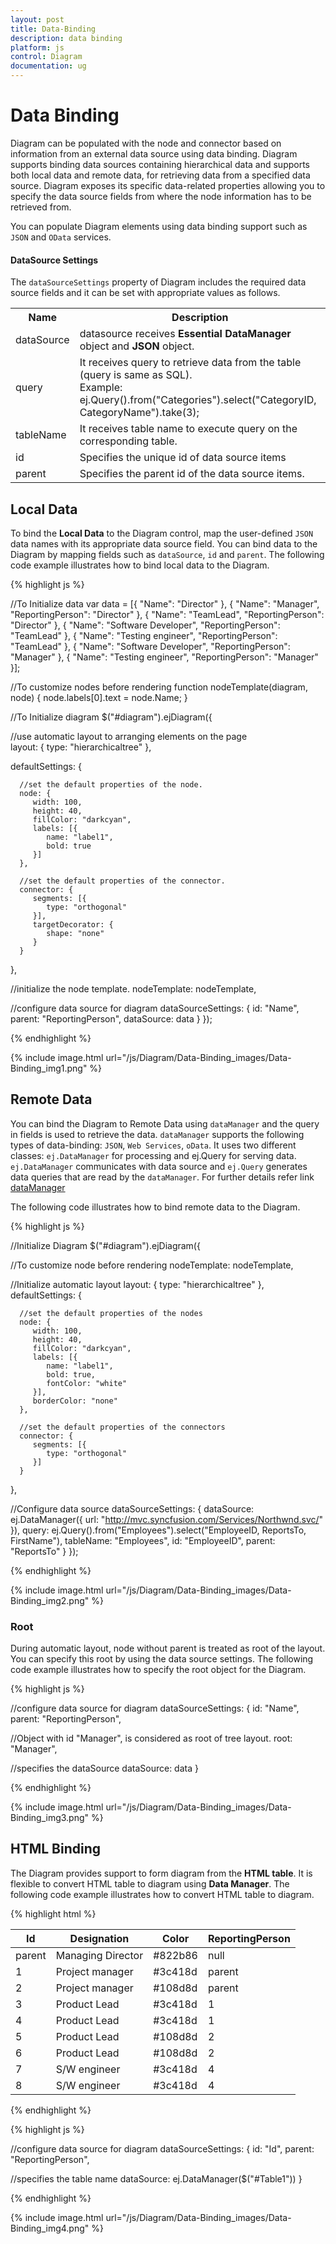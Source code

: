 ```yaml
---
layout: post
title: Data-Binding
description: data binding
platform: js
control: Diagram
documentation: ug
---
```


# Data Binding

Diagram can be populated with the node and connector based on information from an external data source using data binding. Diagram supports binding data sources containing hierarchical data and supports both local data and remote data, for retrieving data from a specified data source. Diagram exposes its specific data-related properties allowing you to specify the data source fields from where the node information has to be retrieved from.

You can populate Diagram elements using data binding support such as `JSON` and `OData` services.

#### DataSource Settings

The `dataSourceSettings` property of Diagram includes the required data source fields and it can be set with appropriate values as follows.

<table>
<tr>
<th>
Name</th><th>
Description</th></tr>
<tr>
<td>
dataSource</td><td>
datasource receives <b>Essential DataManager</b> object and <b>JSON</b> object.</td></tr>
<tr>
<td>
query</td><td>
It receives query to retrieve data from the table (query is same as SQL).<br/>
Example: ej.Query().from("Categories").select("CategoryID, CategoryName").take(3);</td></tr>
<tr>
<td>
tableName</td><td>
It receives table name to execute query on the corresponding table.</td></tr>
<tr>
<td>
id</td><td>
Specifies the unique id of data source items</td></tr>
<tr>
<td>
parent</td><td>
Specifies the parent id of the data source items.</td></tr>
</table>


## Local Data

To bind the **Local Data** to the Diagram control, map the user-defined `JSON` data names with its appropriate data source field. You can bind data to the Diagram by mapping fields such as `dataSource`, `id` and `parent`. The following code example illustrates how to bind local data to the Diagram.

{% highlight js %}

//To Initialize data
var data = [{
   "Name": "Director"
}, {
   "Name": "Manager",
   "ReportingPerson": "Director"
}, {
   "Name": "TeamLead",
   "ReportingPerson": "Director"
}, {
   "Name": "Software Developer",
   "ReportingPerson": "TeamLead"
}, {
   "Name": "Testing engineer",
   "ReportingPerson": "TeamLead"
}, {
   "Name": "Software Developer",
   "ReportingPerson": "Manager"
}, {
   "Name": "Testing engineer",
   "ReportingPerson": "Manager"
}];

//To customize nodes before rendering
function nodeTemplate(diagram, node) {
   node.labels[0].text = node.Name;
}

//To Initialize diagram
$("#diagram").ejDiagram({

   //use automatic layout to arranging elements on the page        
   layout: {
      type: "hierarchicaltree"
   },
   
   defaultSettings: {
   
      //set the default properties of the node.
      node: {
         width: 100,
         height: 40,
         fillColor: "darkcyan",
         labels: [{
            name: "label1",
            bold: true
         }]
      },
      
      //set the default properties of the connector.         
      connector: {
         segments: [{
            type: "orthogonal"
         }],
         targetDecorator: {
            shape: "none"
         }
      }
   },
   
   //initialize the node template.
   nodeTemplate: nodeTemplate,
   
   //configure data source for diagram
   dataSourceSettings: {
      id: "Name",
      parent: "ReportingPerson",
      dataSource: data 
   }
});         

{% endhighlight %}

{% include image.html url="/js/Diagram/Data-Binding_images/Data-Binding_img1.png" %}

## Remote Data

You can bind the Diagram to Remote Data using `dataManager` and the query in fields is used to retrieve the data. `dataManager` supports the following types of data-binding: `JSON`, `Web Services`, `oData`. It uses two different classes: `ej.DataManager` for processing and ej.Query for serving data. `ej.DataManager` communicates with data source and `ej.Query` generates data queries that are read by the `dataManager`. For further details refer link [dataManager](/js/DataManager)

The following code illustrates how to bind remote data to the Diagram.

{% highlight js %}

//Initialize Diagram
$("#diagram").ejDiagram({

   //To customize node before rendering
   nodeTemplate: nodeTemplate,

   //Initialize automatic layout
   layout: {
      type: "hierarchicaltree"
   },
   defaultSettings: {
   
      //set the default properties of the nodes
      node: {
         width: 100,
         height: 40,
         fillColor: "darkcyan",
         labels: [{
            name: "label1",
            bold: true,
            fontColor: "white"
         }],
         borderColor: "none"
      },

      //set the default properties of the connectors
      connector: {
         segments: [{
            type: "orthogonal"
         }]
      }
   },

   //Configure data source
   dataSourceSettings: {
      dataSource: ej.DataManager({
         url: "http://mvc.syncfusion.com/Services/Northwnd.svc/"
      }),
      query: ej.Query().from("Employees").select("EmployeeID, ReportsTo, FirstName"),
      tableName: "Employees",
      id: "EmployeeID",
      parent: "ReportsTo"
   }
});

{% endhighlight %}

{% include image.html url="/js/Diagram/Data-Binding_images/Data-Binding_img2.png" %}

### Root

During automatic layout, node without parent is treated as root of the layout. You can specify this root by using the data source settings. The following code example illustrates how to specify the root object for the Diagram.

{% highlight js %}

//configure data source for diagram
dataSourceSettings: {
   id: "Name",
   parent: "ReportingPerson",

   //Object with id "Manager", is considered as root of tree layout.
   root: "Manager",

   //specifies the dataSource
   dataSource: data
}

{% endhighlight %}

{% include image.html url="/js/Diagram/Data-Binding_images/Data-Binding_img3.png" %}

## HTML Binding

The Diagram provides support to form diagram from the **HTML table**. It is flexible to convert HTML table to diagram using **Data Manager**. The following code example illustrates how to convert HTML table to diagram.

{% highlight html %}

<!-- HTML Table -->
<table id="Table1">
     <thead>
         <tr>
             <th>Id</th>
             <th>Designation</th>
             <th>Color</th>
             <th>ReportingPerson</th>
         </tr>
     </thead>
     <tbody>
         <tr>
             <td>parent</td>                
             <td>Managing Director</td>
             <td>#822b86</td>
             <td>null</td>
         </tr>
         <tr>
             <td>1</td>
             <td>Project manager</td>
             <td>#3c418d</td>
             <td>parent</td>
         </tr>
         <tr>
             <td>2</td>
             <td>Project manager</td>
             <td>#108d8d</td>
             <td>parent</td>
         </tr>
          <tr>
             <td>3</td>
             <td>Product Lead</td>
             <td>#3c418d</td>
             <td>1</td>
         </tr>
         <tr>
             <td>4</td>
             <td>Product Lead</td>
             <td>#3c418d</td>
             <td>1</td>
         </tr>
         <tr>
             <td>5</td>
             <td>Product Lead</td>
             <td>#108d8d</td>
             <td>2</td>
         </tr>
         <tr>
             <td>6</td>
             <td>Product Lead</td>
             <td>#108d8d</td>
             <td>2</td>
         </tr>
         <tr>
             <td>7</td>
             <td>S/W engineer</td>
             <td>#3c418d</td>
             <td>4</td>
         </tr>
         <tr>
             <td>8</td>
             <td>S/W engineer</td>
             <td>#3c418d</td>
             <td>4</td>
         </tr>
     </tbody>
</table>
{% endhighlight %}

{% highlight js %}

//configure data source for diagram	
dataSourceSettings: {
   id: "Id",
   parent: "ReportingPerson",
   
   //specifies the table name 
   dataSource: ej.DataManager($("#Table1"))
}

{% endhighlight %}

{% include image.html url="/js/Diagram/Data-Binding_images/Data-Binding_img4.png" %}